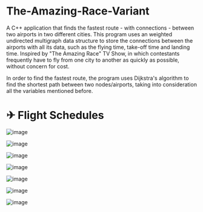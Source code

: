 # The-Amazing-Race-Variant

A C++ application that finds the fastest route - with connections - between two airports in two different cities. This program uses an weighted undirected multigraph data structure to store the connections between the airports with all its data, such as the flying time, take-off time and landing time. Inspired by "The Amazing Race" TV Show, in which contestants frequently have to fly from one city to another as quickly as possible, without concern for cost.

In order to find the fastest route, the program uses Dijkstra's algorithm to find the shortest path between two nodes/airports, taking into consideration all the variables mentioned before.

# ✈ Flight Schedules

![image](https://user-images.githubusercontent.com/50868010/149252749-0da48879-4683-4851-9e5b-88bee0996cd6.png)

![image](https://user-images.githubusercontent.com/50868010/149252771-24a0a644-42fb-4869-9854-47e49a532a21.png)

![image](https://user-images.githubusercontent.com/50868010/149252797-c681cd6c-d09f-402c-85af-e1e358bf8367.png)

![image](https://user-images.githubusercontent.com/50868010/149252815-290e9763-241a-493f-b3da-ac96c7c7df76.png)

![image](https://user-images.githubusercontent.com/50868010/149252830-1bac7ddf-b89b-4d69-9461-01d1d12f5fd2.png)

![image](https://user-images.githubusercontent.com/50868010/149253073-c493890f-05a0-4e9f-8569-c7329c60b5ab.png)

![image](https://user-images.githubusercontent.com/50868010/149253179-f5926606-52e7-4cb7-8852-f5a4990c7327.png)
